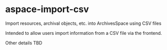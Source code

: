 # aspace-import-csv
Import resources, archival objects, etc. into ArchivesSpace using CSV files


Intended to allow users import information from a CSV file via the frontend.

Other details TBD
